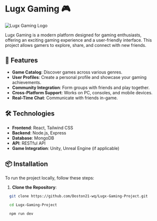 # Lugx Gaming 🎮

![Lugx Gaming Logo]() <!-- Add your logo if available -->

Lugx Gaming is a modern platform designed for gaming enthusiasts, offering an exciting gaming experience and a user-friendly interface. This project allows gamers to explore, share, and connect with new friends.

## 🚀 Features

- **Game Catalog**: Discover games across various genres.
- **User Profiles**: Create a personal profile and showcase your gaming achievements.
- **Community Integration**: Form groups with friends and play together.
- **Cross-Platform Support**: Works on PC, consoles, and mobile devices.
- **Real-Time Chat**: Communicate with friends in-game.

## 🛠 Technologies

- **Frontend**: React, Tailwind CSS
- **Backend**: Node.js, Express
- **Database**: MongoDB
- **API**: RESTful API
- **Game Integration**: Unity, Unreal Engine (if applicable)

## 📦 Installation

To run the project locally, follow these steps:

1. **Clone the Repository**:
 ```bash
   git clone https://github.com/Doston21-wq/Lugx-Gaming-Project.git
   ```
 ```bash
   cd Lugx-Gaming-Project
```
 ```bash
   npm run dev
